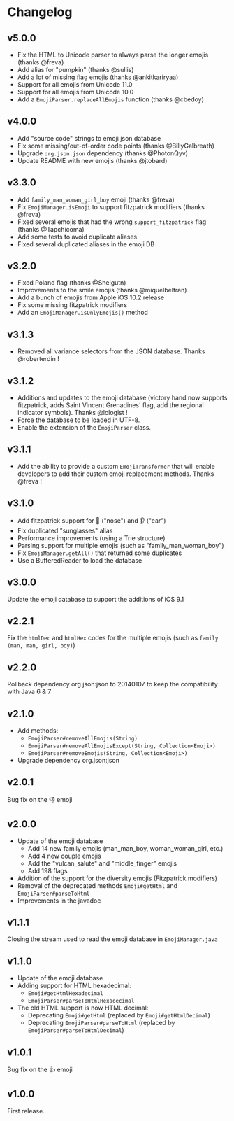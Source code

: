 # Changelog

## v5.0.0

- Fix the HTML to Unicode parser to always parse the longer emojis (thanks @freva)
- Add alias for "pumpkin" (thanks @sullis)
- Add a lot of missing flag emojis (thanks @ankitkariryaa)
- Support for all emojis from Unicode 11.0
- Support for all emojis from Unicode 10.0
- Add a `EmojiParser.replaceAllEmojis` function (thanks @cbedoy)

## v4.0.0

- Add "source code" strings to emoji json database
- Fix some missing/out-of-order code points (thanks @BillyGalbreath)
- Upgrade `org.json:json` dependency (thanks @PhotonQyv)
- Update README with new emojis (thanks @jtobard)

## v3.3.0

- Add `family_man_woman_girl_boy` emoji (thanks @freva)
- Fix `EmojiManager.isEmoji` to support fitzpatrick modifiers (thanks @freva)
- Fixed several emojis that had the wrong `support_fitzpatrick` flag (thanks @Tapchicoma)
- Add some tests to avoid duplicate aliases
- Fixed several duplicated aliases in the emoji DB

## v3.2.0

- Fixed Poland flag (thanks @Sheigutn)
- Improvements to the smile emojis (thanks @miquelbeltran)
- Add a bunch of emojis from Apple iOS 10.2 release
- Fix some missing fitzpatrick modifiers
- Add an `EmojiManager.isOnlyEmojis()` method

## v3.1.3

- Removed all variance selectors from the JSON database. Thanks @roberterdin !

## v3.1.2

- Additions and updates to the emoji database (victory hand now supports fitzpatrick, adds Saint Vincent Grenadines' flag, add the regional indicator symbols). Thanks @lologist !
- Force the database to be loaded in UTF-8.
- Enable the extension of the `EmojiParser` class.

## v3.1.1

- Add the ability to provide a custom `EmojiTransformer` that will enable developers to add their custom emoji replacement methods. Thanks @freva !

## v3.1.0

- Add fitzpatrick support for 👃 ("nose") and 👂 ("ear")
- Fix duplicated "sunglasses" alias
- Performance improvements (using a Trie structure)
- Parsing support for multiple emojis (such as "family_man_woman_boy")
- Fix `EmojiManager.getAll()` that returned some duplicates
- Use a BufferedReader to load the database

## v3.0.0

Update the emoji database to support the additions of iOS 9.1

## v2.2.1

Fix the `htmlDec` and `htmlHex` codes for the multiple emojis (such as `family (man, man, girl, boy)`)

## v2.2.0

Rollback dependency org.json:json to 20140107 to keep the compatibility with Java 6 & 7

## v2.1.0

* Add methods:
  * `EmojiParser#removeAllEmojis(String)`
  * `EmojiParser#removeAllEmojisExcept(String, Collection<Emoji>)`
  * `EmojiParser#removeEmojis(String, Collection<Emoji>)`
* Upgrade dependency org.json:json

## v2.0.1

Bug fix on the :-1: emoji

## v2.0.0

* Update of the emoji database
  * Add 14 new family emojis (man_man_boy, woman_woman_girl, etc.)
  * Add 4 new couple emojis
  * Add the "vulcan_salute" and "middle_finger" emojis
  * Add 198 flags
* Addition of the support for the diversity emojis (Fitzpatrick modifiers)
* Removal of the deprecated methods `Emoji#getHtml` and `EmojiParser#parseToHtml`
* Improvements in the javadoc

## v1.1.1

Closing the stream used to read the emoji database in `EmojiManager.java`

## v1.1.0

* Update of the emoji database
* Adding support for HTML hexadecimal:
  * `Emoji#getHtmlHexadecimal`
  * `EmojiParser#parseToHtmlHexadecimal`
* The old HTML support is now HTML decimal:
  * Deprecating `Emoji#getHtml` (replaced by `Emoji#getHtmlDecimal`)
  * Deprecating `EmojiParser#parseToHtml` (replaced by `EmojiParser#parseToHtmlDecimal`)

## v1.0.1

Bug fix on the :+1: emoji

## v1.0.0

First release.

